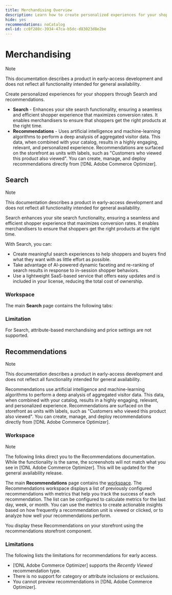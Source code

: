 ```yaml
---
title: Merchandising Overview
description: Learn how to create personalized experiences for your shoppers through Search and recommendations.
hide: yes
recommendations: noCatalog
exl-id: cc0f280c-3934-47ca-b5dc-d83023d8e2be
---
```

# Merchandising

>[!NOTE]
>
>This documentation describes a product in early-access development and does not reflect all functionality intended for general availability.

Create personalized experiences for your shoppers through Search and recommendations.

- **Search** - Enhances your site search functionality, ensuring a seamless and efficient shopper experience that maximizes conversion rates. It enables merchandisers to ensure that shoppers get the right products at the right time.  
- **Recommendations** - Uses artificial intelligence and machine-learning algorithms to perform a deep analysis of aggregated visitor data. This data, when combined with your catalog, results in a highly engaging, relevant, and personalized experience. Recommendations are surfaced on the storefront as units with labels, such as "Customers who viewed this product also viewed". You can create, manage, and deploy recommendations directly from [!DNL Adobe Commerce Optimizer].

## Search

>[!NOTE]
>
>This documentation describes a product in early-access development and does not reflect all functionality intended for general availability.

Search enhances your site search functionality, ensuring a seamless and efficient shopper experience that maximizes conversion rates. It enables merchandisers to ensure that shoppers get the right products at the right time. 

With Search, you can:

- Create meaningful search experiences to help shoppers and buyers find what they want with as little effort as possible.
- Take advantage of AI-powered dynamic faceting and re-ranking of search results in response to in-session shopper behaviors.
- Use a lightweight SaaS-based service that offers easy updates and is included in your license, reducing the total cost of ownership.

### Workspace

The main **Search** page contains the following tabs:

### Limitation

For Search, attribute-based merchandising and price settings are not supported.

## Recommendations

>[!NOTE]
>
>This documentation describes a product in early-access development and does not reflect all functionality intended for general availability.

Recommendations use artificial intelligence and machine-learning algorithms to perform a deep analysis of aggregated visitor data. This data, when combined with your catalog, results in a highly engaging, relevant, and personalized experience. Recommendations are surfaced on the storefront as units with labels, such as "Customers who viewed this product also viewed". You can create, manage, and deploy recommendations directly from [!DNL Adobe Commerce Optimizer].

### Workspace

>[!NOTE]
>
>The following links direct you to the Recommendations documentation. While the functionality is the same, the screenshots will not match what you see in [!DNL Adobe Commerce Optimizer]. This will be updated for the general availability release.

The main **Recommendations** page contains the [workspace](../merchandising/recommendations/workspace.md). The Recommendations workspace displays a list of previously configured recommendations with metrics that help you track the success of each recommendation. The list can be configured to calculate metrics for the last day, week, or month. You can use the metrics to create actionable insights based on how frequently a recommendation unit is viewed or clicked, or to analyze how well your recommendations perform.

You display these Recommendations on your storefront using the recommendations storefront component.

### Limitations

The following lists the limitations for recommendations for early access.

- [!DNL Adobe Commerce Optimizer] supports the _Recently Viewed_ recommendation type.
- There is no support for category or attribute inclusions or exclusions.
- You cannot preview recommendations in [!DNL Adobe Commerce Optimizer].
